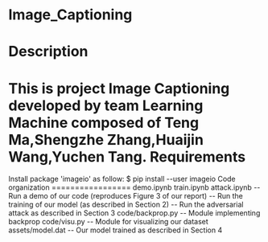 # Image_Captioning

Description
===========
This is project Image Captioning developed by team Learning Machine composed of Teng Ma,Shengzhe Zhang,Huaijin Wang,Yuchen Tang.
Requirements
============
Install package 'imageio' as follow:
$ pip install --user imageio
Code organization ================= demo.ipynb train.ipynb attack.ipynb
-- Run a demo of our code (reproduces Figure 3 of our report) -- Run the training of our model (as described in Section 2) -- Run the adversarial attack as described in Section 3
code/backprop.py -- Module implementing backprop
code/visu.py -- Module for visualizing our dataset assets/model.dat -- Our model trained as described in Section 4
